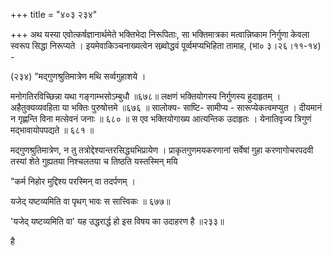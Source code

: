 +++
title = "४०३ २३४"

+++
अथ यस्या एवोत्कर्षज्ञानार्थमेते भक्तिभेदा निरूपिताः, सा भक्तिमात्रका मत्वान्निष्काम निर्गुणा केवला स्वरूप सिद्धा निरूप्यते । इयमेवाकिञ्चनाख्यत्वेन सब्र्वोद्धवं पूर्व्वमप्यभिहिता तामाह, (भा० ३।२६।११-१४) - 

(२३४) "मद्गुणश्रुतिमात्रेण मथि सर्व्वगुहाशये । 

मनोगतिरविच्छिन्ना यथा गङ्गाम्भसोऽम्बुधौ ॥६७८॥ लक्षणं भक्तियोगस्य निर्गुणस्य हुदाहृतम् । अहैतुक्यव्यवहिता या भक्तिः पुरुषोत्तमे ॥६७६ ॥ सालोक्य- साष्टि- सामीप्य - सारूप्येकत्वमप्युत । दीयमानं न गृह्णन्ति विना मत्सेवनं जनाः ॥ ६८० ॥ स एव भक्तियोगाख्य आत्यन्तिक उदाहृतः । येनातिवृज्य त्रिगुणं मद्भावायोपपद्यते ॥ ६८१ ॥ 

मद्गुणश्रुतिमात्रेण, न तु तत्रोद्देश्यान्तरसिद्ध्यभिप्रायेण । प्राकृतगुणमयकरणानां सर्वेषां गुहा करणागोचरपदवी तस्यां शेते गुह्यतया निश्चलतया च तिष्ठति यस्तस्मिन् मयि 

"कर्म निहोर मुद्दिश्य परस्मिन् वा तदर्पणम् । 

यजेद् यष्टव्यमिति वा पृथग् भावः स सात्त्विकः ॥ ६७७॥ 

'यजेद् यष्टव्यमिति वा' यह उद्धरार्द्ध हो इस विषय का उदाहरण है ॥२३३॥ 

है 
